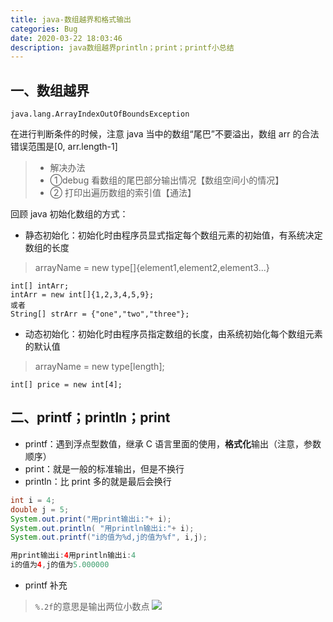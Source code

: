 ```yaml
---
title: java-数组越界和格式输出
categories: Bug
date: 2020-03-22 18:03:46
description: java数组越界println；print；printf小总结
---
```


## 一、数组越界

```
java.lang.ArrayIndexOutOfBoundsException
```

在进行判断条件的时候，注意 java 当中的数组“尾巴”不要溢出，数组 arr 的合法错误范围是[0, arr.length-1]

> - 解决办法
> - ①debug 看数组的尾巴部分输出情况【数组空间小的情况】
> - ② 打印出遍历数组的索引值【通法】

回顾 java 初始化数组的方式：

- 静态初始化：初始化时由程序员显式指定每个数组元素的初始值，有系统决定数组的长度

> arrayName = new type[]{element1,element2,element3...}

```
int[] intArr;
intArr = new int[]{1,2,3,4,5,9};
或者
String[] strArr = {"one","two","three"};
```

- 动态初始化：初始化时由程序员指定数组的长度，由系统初始化每个数组元素的默认值

> arrayName = new type[length];

```
int[] price = new int[4];
```

## 二、printf；println；print

- printf：遇到浮点型数值，继承 C 语言里面的使用，**格式化**输出（注意，参数顺序）
- print：就是一般的标准输出，但是不换行
- println：比 print 多的就是最后会换行

```java
int i = 4;
double j = 5;
System.out.print("用print输出i:"+ i);
System.out.println( "用println输出i:"+ i);
System.out.printf("i的值为%d,j的值为%f", i,j);
```

```java
用print输出i:4用println输出i:4
i的值为4,j的值为5.000000
```

- printf 补充

> `%.2f`的意思是输出两位小数点
> ![](https://cdn.nlark.com/yuque/0/2020/png/1484158/1602926246151-1730c963-0816-46d1-bd3d-3a5cc7b30403.png#align=left&display=inline&height=589&margin=%5Bobject%20Object%5D&originHeight=589&originWidth=1162&size=0&status=done&style=none&width=1162)
